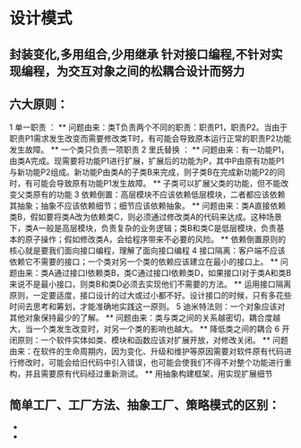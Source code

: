 # 设计模式
## 封装变化,多用组合,少用继承 针对接口编程,不针对实现编程，为交互对象之间的松耦合设计而努力
## 六大原则：
1 单一职责 ：
** 问题由来：类T负责两个不同的职责：职责P1，职责P2。当由于职责P1需求发生改变而需要修改类T时，有可能会导致原本运行正常的职责P2功能发生故障。
** 一个类只负责一项职责
2 里氏替换 ：
** 问题由来：有一功能P1，由类A完成。现需要将功能P1进行扩展，扩展后的功能为P，其中P由原有功能P1与新功能P2组成。新功能P由类A的子类B来完成，则子类B在完成新功能P2的同时，有可能会导致原有功能P1发生故障。
** 子类可以扩展父类的功能，但不能改变父类原有的功能
3 依赖倒置：高层模块不应该依赖低层模块，二者都应该依赖其抽象；抽象不应该依赖细节；细节应该依赖抽象。
** 问题由来：类A直接依赖类B，假如要将类A改为依赖类C，则必须通过修改类A的代码来达成。这种场景下，类A一般是高层模块，负责复杂的业务逻辑；类B和类C是低层模块，负责基本的原子操作；假如修改类A，会给程序带来不必要的风险。
** 依赖倒置原则的核心就是要我们面向接口编程，理解了面向接口编程
4 接口隔离：客户端不应该依赖它不需要的接口；一个类对另一个类的依赖应该建立在最小的接口上。
** 问题由来：类A通过接口I依赖类B，类C通过接口I依赖类D，如果接口I对于类A和类B来说不是最小接口，则类B和类D必须去实现他们不需要的方法。
** 运用接口隔离原则，一定要适度，接口设计的过大或过小都不好。设计接口的时候，只有多花些时间去思考和筹划，才能准确地实践这一原则。
5 迪米特法则：一个对象应该对其他对象保持最少的了解。
** 问题由来：类与类之间的关系越密切，耦合度越大，当一个类发生改变时，对另一个类的影响也越大。
** 降低类之间的耦合
6 开闭原则：一个软件实体如类、模块和函数应该对扩展开放，对修改关闭。
** 问题由来：在软件的生命周期内，因为变化、升级和维护等原因需要对软件原有代码进行修改时，可能会给旧代码中引入错误，也可能会使我们不得不对整个功能进行重构，并且需要原有代码经过重新测试。
** 用抽象构建框架，用实现扩展细节
## 简单工厂、工厂方法、抽象工厂、策略模式的区别：
*
*
